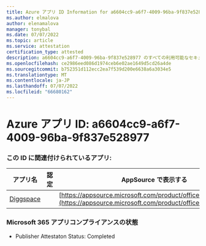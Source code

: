 ```yaml
---
title: Azure アプリ ID Information for a6604cc9-a6f7-4009-96ba-9f837e528977
ms.author: elmalova
author: elenamalova
manager: tonybal
ms.date: 07/07/2022
ms.topic: article
ms.service: attestation
certification_type: attested
description: a6604cc9-a6f7-4009-96ba-9f837e528977 のすべての利用可能なセキュリティとコンプライアンス情報。
ms.openlocfilehash: ce2986eed086d1974ceb6e02ae1649d5cd26a4de
ms.sourcegitcommit: b752351d112ecc2ea7f539d200e6638a6a3034e5
ms.translationtype: MT
ms.contentlocale: ja-JP
ms.lasthandoff: 07/07/2022
ms.locfileid: "66680162"
---
```

# <a name="azure-app-id-a6604cc9-a6f7-4009-96ba-9f837e528977"></a>Azure アプリ ID: a6604cc9-a6f7-4009-96ba-9f837e528977


### <a name="apps-associated-with-this-id"></a>この ID に関連付けられているアプリ:
| **アプリ名** | **認定** | **AppSource で表示する** |
|--------------|---------------|-----------------------|
| [Diggspace](../forward/WA200004347.md) |  | [https://appsource.microsoft.com/product/office/WA200004347](https://appsource.microsoft.com/product/office/WA200004347) |

### <a name="microsoft-365-app-compliance-status"></a>Microsoft 365 アプリコンプライアンスの状態
- Publisher Attestaton Status: Completed

